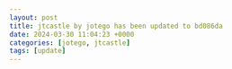 ```yaml
---
layout: post
title: jtcastle by jotego has been updated to bd086da
date: 2024-03-30 11:04:23 +0000
categories: [jotego, jtcastle]
tags: [update]
---
```


